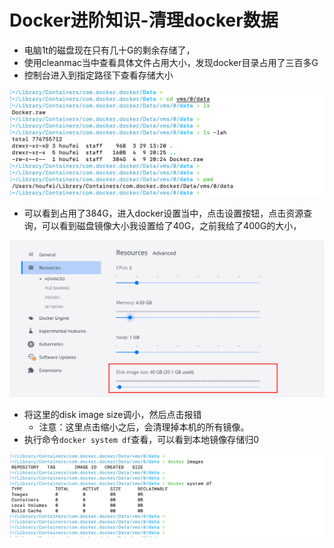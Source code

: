 # Docker进阶知识-清理docker数据

- 电脑1t的磁盘现在只有几十G的剩余存储了，
- 使用cleanmac当中查看具体文件占用大小，发现docker目录占用了三百多G
- 控制台进入到指定路径下查看存储大小

![image-20240410200439238](images/image-20240410200439238.png)

- 可以看到占用了384G，进入docker设置当中，点击设置按钮，点击资源查询，可以看到磁盘镜像大小我设置给了40G，之前我给了400G的大小，

![image-20240410200623293](images/image-20240410200623293.png)

- 将这里的disk image size调小，然后点击报错
  - 注意：这里点击缩小之后，会清理掉本机的所有镜像。
- 执行命令`docker system df`查看，可以看到本地镜像存储归0

![image-20240410200824300](images/image-20240410200824300.png)

